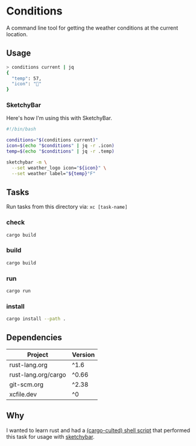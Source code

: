 # Conditions

A command line tool for getting the weather conditions at the current location.

## Usage

```sh
> conditions current | jq
{
  "temp": 57,
  "icon": ""
}
```

### SketchyBar

Here's how I'm using this with SketchyBar.

```bash
#!/bin/bash

conditions="$(conditions current)"
icon=$(echo "$conditions" | jq -r .icon)
temp=$(echo "$conditions" | jq -r .temp)

sketchybar -m \
  --set weather_logo icon="${icon}" \
  --set weather label="${temp}°F"
```

## Tasks

Run tasks from this directory via: `xc [task-name]`

### check

```sh
cargo build
```

### build

```sh
cargo build
```

### run

```sh
cargo run
```

### install

```sh
cargo install --path .
```

## Dependencies

| Project             | Version |
| ------------------- | ------- |
| rust-lang.org       | ^1.6    |
| rust-lang.org/cargo | ^0.66   |
| git-scm.org         | ^2.38   |
| xcfile.dev          | ^0      |

## Why

I wanted to learn rust and had a [(cargo-culted) shell script](https://github.com/johnallen3d/dotfiles/blob/16054c903bc8cc0ca939c279382ec6b15eb1bc7c/dot_config/sketchybar/plugins/executable_weather.sh#L1) that performed this task for usage with [sketchybar](https://github.com/FelixKratz/SketchyBar).
